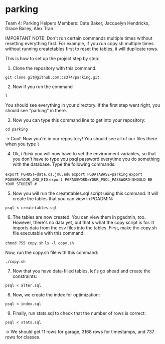 # parking
Team 4: Parking Helpers
Members: Cate Baker, Jacquelyn Hendricks, Grace Bailey, Alex Tran

IMPORTANT NOTE: Don't run certain commands multiple times without resetting everything first. For example, if you run copy.sh multiple times without 
running createtables first to reset the tables, it will duplicate rows. 

This is how to set up the project step by step:

1) Clone the repository with this command:

```git clone git@github.com:cs374/parking.git```

2) Now if you run the command 

```l```

You should see everything in your directory. If the first step went right, you should see "parking" in there.

3) Now you can type this command line to get into your repository: 

```cd parking```

-> Cool! Now you're in our repository! You should see all of our files there when you type ```l```

4) Ok, *I think* you will now have to set the environment variables, so that you don't have to type you psql password
everytime you do something with the database. Type the following commands:

```export PGHOST=data.cs.jmu.edu```
```export PGDATABASE=parking```
```export PGUSER=YOUR_JMU_EID```
```export PGPASSWORD=YOUR_PSQL_PASSWORD(SHOULD BE YOUR STUDENT #```

5) Now you will run the createtables.sql script using this command. It will create the tables that you can view in PGADMIN:

```psql < createtables.sql```

6) The tables are now created. You can view them in pgadmin, too. However, there's no data yet, but that's what the copy script is for. 
It imports data from the csv files into the tables.
First, make the copy.sh file executable with this command:

```chmod 755 copy.sh```
```ls -l copy.sh```

Now, run the copy.sh file with this command:

```./copy.sh```

7) Now that you have data-filled tables, let's go ahead and create the constraints:

```psql < alter.sql```

8) Now, we create the index for optimization:

```psql < index.sql```

9) Finally, run stats.sql to check that the number of rows is correct:

```psql < stats.sql```

-> We should get 11 rows for garage, 3168 rows for timestamps, and 737 rows for classes. 
